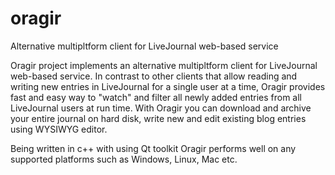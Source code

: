 # oragir
Alternative multipltform client for LiveJournal web-based service

Oragir project implements an alternative multipltform client for LiveJournal web-based service. In contrast to other clients that allow reading and writing new entries in LiveJournal for a single user at a time, Oragir provides fast and easy way to "watch" and filter all newly added entries from all LiveJournal users at run time.
With Oragir you can download and archive your entire journal on hard disk, write new and edit existing blog entries using WYSIWYG editor.

Being written in c++ with using Qt toolkit Oragir performs well on any supported platforms such as Windows, Linux, Mac etc.
